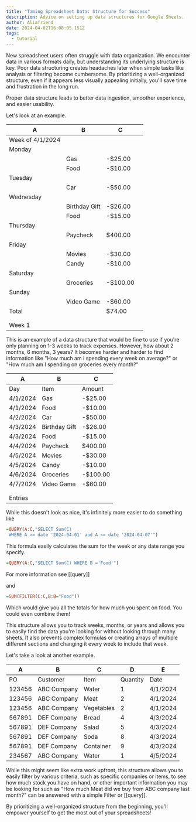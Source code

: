 ```yaml
---
title: "Taming Spreadsheet Data: Structure for Success"
description: Advice on setting up data structures for Google Sheets.
author: Aliafriend
date: 2024-04-02T16:08:05.151Z
tags:
  - tutorial
---
```

New spreadsheet users often struggle with data organization. We encounter data in various formats daily, but understanding its underlying structure is key. Poor data structuring creates headaches later when simple tasks like analysis or filtering become cumbersome. By prioritizing a well-organized structure, even if it appears less visually appealing initially, you'll save time and frustration in the long run.

Proper data structure leads to better data ingestion, smoother experience, and easier usability.

Let's look at an example.

| A                | B             | C         |     |
| ---------------- | ------------- | --------- | --- |
| Week of 4/1/2024 |               |           |     |
| Monday           |               |           |     |
|                  | Gas           | \-$25.00  |     |
|                  | Food          | \-$10.00  |     |
| Tuesday          |               |           |     |
|                  | Car           | \-$50.00  |     |
| Wednesday        |               |           |     |
|                  | Birthday Gift | \-$26.00  |     |
|                  | Food          | \-$15.00  |     |
| Thursday         |               |           |     |
|                  | Paycheck      | $400.00   |     |
| Friday           |               |           |     |
|                  | Movies        | \-$30.00  |     |
|                  | Candy         | \-$10.00  |     |
| Saturday         |               |           |     |
|                  | Groceries     | \-$100.00 |     |
| Sunday           |               |           |     |
|                  | Video Game    | \-$60.00  |     |
| Total            |               | $74.00    |     |
|                  |               |           |     |
|                  |               |           |     |
| Week 1           |               |           |     |

This is an example of a data structure that would be fine to use if you're only planning on 1-3 weeks to track expenses. However, how about 2 months, 6 months, 3 years? It becomes harder and harder to find information like "How much am i spending every week on average?" or "How much am I spending on groceries every month?"

| A        | B             | C         |
| -------- | ------------- | --------- |
| Day      | Item          | Amount    |
| 4/1/2024 | Gas           | \-$25.00  |
| 4/1/2024 | Food          | \-$10.00  |
| 4/2/2024 | Car           | \-$50.00  |
| 4/3/2024 | Birthday Gift | \-$26.00  |
| 4/3/2024 | Food          | \-$15.00  |
| 4/4/2024 | Paycheck      | $400.00   |
| 4/5/2024 | Movies        | \-$30.00  |
| 4/5/2024 | Candy         | \-$10.00  |
| 4/6/2024 | Groceries     | \-$100.00 |
| 4/7/2024 | Video Game    | \-$60.00  |
|          |               |           |
|          |               |           |
| Entries  |               |           |

While this doesn't look as nice, it's infinitely more easier to do something like

```haskell
=QUERY(A:C,"SELECT Sum(C)
 WHERE A >= date '2024-04-01' and A <= date '2024-04-07'")
```

This formula easily calculates the sum for the week or any date range you specify.

```haskell
=QUERY(A:C,"SELECT Sum(C) WHERE B ='Food'")
```

For more information see \[[query]]

and

```haskell
=SUM(FILTER(C:C,B:B="Food"))
```

Which would give you all the totals for how much you spent on food. You could even combine them!

This structure allows you to track weeks, months, or years and allows you to easily find the data you're looking for without looking through many sheets. It also prevents complex formulas or creating arrays of multiple different sections and changing it every week to include that week.

Let's take a look at another example.

| A                | B             | C         | D          | E          |
| ---------------- | ------------- | --------- | ---------- | ---------- |
| PO               |   Customer    | Item      |  Quantity  | Date       |
| 123456           | ABC Company   |   Water   |   1        | 4/1/2024   |
| 123456           | ABC Company   |   Meat    |   2        | 4/1/2024   |
| 123456           | ABC Company   | Vegetables|   2        | 4/1/2024   |
| 567891           | DEF Company   |   Bread   |   4        | 4/3/2024   |
| 567891           | DEF Company   |   Salad   |   5        | 4/3/2024   |
| 567891           | DEF Company   |   Soda    |   8        | 4/3/2024   |
| 567891           | DEF Company   | Container |   9        | 4/3/2024   |
| 234567           | ABC Company   |   Water   |   1        | 4/5/2024   |

While this might seem like extra work upfront, this structure allows you to easily filter by various criteria, such as specific companies or items, to see how much stock you have on hand, or other important information you may be looking for such as "How much Meat did we buy from ABC company last month?" can be answered with a simple Filter or \[[query]].

By prioritizing a well-organized structure from the beginning, you'll empower yourself to get the most out of your spreadsheets!